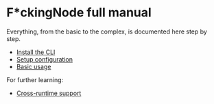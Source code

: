 # F\*ckingNode full manual

Everything, from the basic to the complex, is documented here step by step.

- [Install the CLI](install.md)
- [Setup configuration](setup.md)
- [Basic usage](basic-usage.md)

For further learning:

- [Cross-runtime support](cross-runtime.md)
